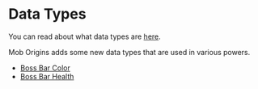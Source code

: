 # Data Types
You can read about what data types are [here](https://origins.readthedocs.io/en/latest/types/data_types/).

Mob Origins adds some new data types that are used in various powers.

* [Boss Bar Color](data_types/boss_bar_color.md)
* [Boss Bar Health](data_types/boss_bar_style.md)